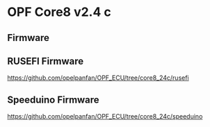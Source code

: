 

# OPF Core8 v2.4 c

## Firmware

## RUSEFI Firmware

https://github.com/opelpanfan/OPF_ECU/tree/core8_24c/rusefi

## Speeduino Firmware

https://github.com/opelpanfan/OPF_ECU/tree/core8_24c/speeduino
